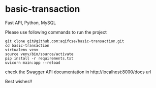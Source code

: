 # basic-transaction
Fast API, Python, MySQL


Please use following commands to run  the project

```
git clone git@github.com:aqifcse/basic-transaction.git
cd basic-transaction
virtualenv venv
source venv/bin/source/activate
pip install -r requirements.txt
uvicorn main:app --reload
```

check the Swagger API documentation in http://localhost:8000/docs url

Best wishes!!
